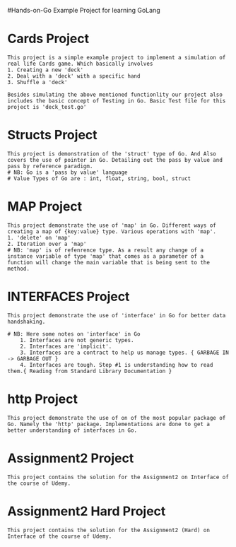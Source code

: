 #Hands-on-Go
Example Project for learning GoLang

# Cards Project
    This project is a simple example project to implement a simulation of real life Cards game. Which basically involves
    1. Creating a new 'deck'
    2. Deal with a 'deck' with a specific hand
    3. Shuffle a 'deck'

    Besides simulating the above mentioned functionlity our project also includes the basic concept of Testing in Go. Basic Test file for this project is 'deck_test.go'

# Structs Project
    This project is demonstration of the 'struct' type of Go. And Also covers the use of pointer in Go. Detailing out the pass by value and pass by reference paradigm.
    # NB: Go is a 'pass by value' language
    # Value Types of Go are : int, float, string, bool, struct

# MAP Project
    This project demonstrate the use of 'map' in Go. Different ways of creating a map of {key:value} type. Various operations with 'map'.
    1. 'delete' on 'map'
    2. Iteration over a 'map'
    # NB: 'map' is of refenrence type. As a result any change of a instance variable of type 'map' that comes as a parameter of a function will change the main variable that is being sent to the method.

# INTERFACES Project
    This project demonstrate the use of 'interface' in Go for better data handshaking.

    # NB: Here some notes on 'interface' in Go
        1. Interfaces are not generic types.
        2. Interfaces are 'implicit'.
        3. Interfaces are a contract to help us manage types. { GARBAGE IN -> GARBAGE OUT }
        4. Interfaces are tough. Step #1 is understanding how to read them.{ Reading from Standard Library Documentation }
# http Project
    This project demonstrate the use of on of the most popular package of Go. Namely the 'http' package. Implementations are done to get a
    better understanding of interfaces in Go.
# Assignment2 Project
    This project contains the solution for the Assignment2 on Interface of the course of Udemy.
# Assignment2 Hard Project
    This project contains the solution for the Assignment2 (Hard) on Interface of the course of Udemy.